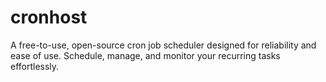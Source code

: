 # cronhost

A free-to-use, open-source cron job scheduler designed for reliability and ease of use. Schedule, manage, and monitor your recurring tasks effortlessly.
